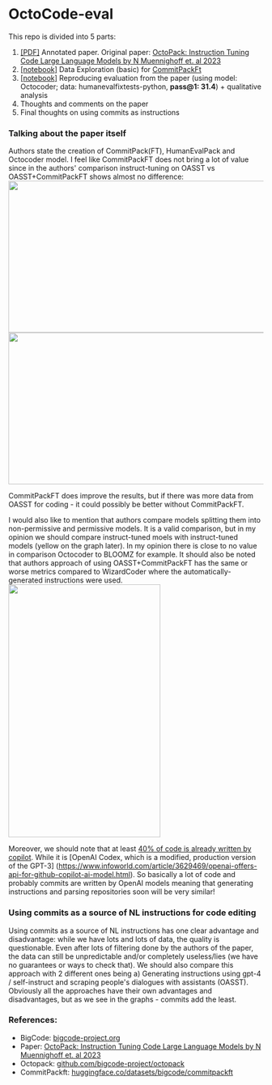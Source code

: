 # OctoCode-eval
This repo is divided into 5 parts:
1. [[PDF]](https://github.com/Kirili4ik/OctoCode-eval) Annotated paper. Original paper: [OctoPack: Instruction Tuning Code Large Language Models by N Muennighoff et. al 2023](https://arxiv.org/abs/2308.07124)
1. [[notebook]](https://github.com/Kirili4ik/OctoCode-eval/blob/main/data_exploration/dataset_exploration_CommitPackFt.ipynb) Data Exploration (basic) for [CommitPackFt](https://huggingface.co/datasets/bigcode/commitpackft)
1. [[notebook]](https://github.com/Kirili4ik/OctoCode-eval/blob/main/eval_reproduction/OctoCoder_eval_reproduce.ipynb) Reproducing evaluation from the paper (using model: Octocoder; data: humanevalfixtests-python, **pass@1: 31.4**) + qualitative analysis
1. Thoughts and comments on the paper
1. Final thoughts on using commits as instructions

### Talking about the paper itself
Authors state the creation of CommitPack(FT), HumanEvalPack and Octocoder model. I feel like CommitPackFT does not bring a lot of value since in the authors' comparison instruct-tuning on OASST vs OASST+CommitPackFT shows almost no difference:
<img src="https://github.com/Kirili4ik/OctoCode-eval/assets/30757466/fcf1976b-dc3a-49f9-8873-c3998126bb7a" width="850" height="300">
<img src="https://github.com/Kirili4ik/OctoCode-eval/assets/30757466/8226e3e5-7254-4f05-a09b-0ad8805f20f8" width="600" height="300">

CommitPackFT does improve the results, but if there was more data from OASST for coding - it could possibly be better without CommitPackFT.

I would also like to mention that authors compare models splitting them into non-permissive and permissive models. It is a valid comparison, but in my opinion we should compare instruct-tuned moels with instruct-tuned models (yellow on the graph later). In my opinion there is close to no value in comparison Octocoder to BLOOMZ for example. It should also be noted that authors approach of using OASST+CommitPackFT has the same or worse metrics compared to WizardCoder where the automatically-generated instructions were used.
<img src="https://github.com/Kirili4ik/OctoCode-eval/assets/30757466/afbb3a1f-394d-40a3-a68c-bc870e739999" width="300" height="500">

Moreover, we should note that at least [40% of code is already written by copilot](https://news.ycombinator.com/item?id=35161866). While it is [OpenAI Codex, which is a modified, production version of the GPT-3] (https://www.infoworld.com/article/3629469/openai-offers-api-for-github-copilot-ai-model.html). So basically a lot of code and probably commits are written by OpenAI models meaning that generating instructions and parsing repositories soon will be very similar! 



### Using commits as a source of NL instructions for code editing
Using commits as a source of NL instructions has one clear advantage and disadvantage: while we have lots and lots of data, the quality is questionable. Even after lots of filtering done by the authors of the paper, the data can still be unpredictable and/or completely useless/lies (we have no guarantees or ways to check that). We should also compare this approach with 2 different ones being a) Generating instructions using gpt-4 / self-instruct and scraping people's dialogues with assistants (OASST). Obviously all the approaches have their own advantages and disadvantages, but as we see in the graphs - commits add the least.  


### References:
- BigCode: [bigcode-project.org](https://www.bigcode-project.org/)
- Paper: [OctoPack: Instruction Tuning Code Large Language Models by N Muennighoff et. al 2023](https://arxiv.org/abs/2308.07124)
- Octopack: [github.com/bigcode-project/octopack](https://github.com/bigcode-project/octopack)
- CommitPackft: [huggingface.co/datasets/bigcode/commitpackft](https://huggingface.co/datasets/bigcode/commitpackft)
